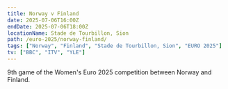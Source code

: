 ```yaml
---
title: Norway v Finland
date: 2025-07-06T16:00Z
endDate: 2025-07-06T18:00Z
locationName: Stade de Tourbillon, Sion
path: /euro-2025/norway-finland/
tags: ["Norway", "Finland", "Stade de Tourbillon, Sion", "EURO 2025"]
tv: ["BBC", "ITV", "YLE"]
---
```

9th game of the Women's Euro 2025 competition between Norway and Finland. 